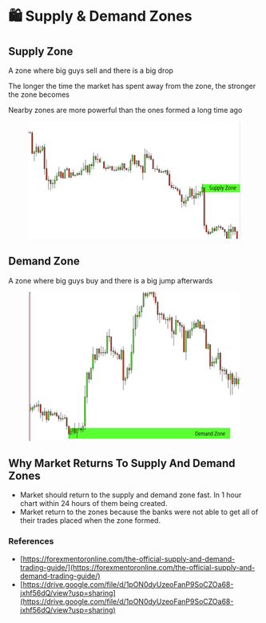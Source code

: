 # 🛍 Supply & Demand Zones

## Supply Zone

A zone where big guys sell and there is a big drop

The longer the time the market has spent away from the zone, the stronger the zone becomes

Nearby zones are more powerful than the ones formed a long time ago



<figure><img src="../.gitbook/assets/image (4) (1).png" alt=""><figcaption></figcaption></figure>

## Demand Zone

A zone where big guys buy and there is a big jump afterwards



<figure><img src="../.gitbook/assets/image (3) (1).png" alt=""><figcaption></figcaption></figure>



## Why Market Returns To Supply And Demand Zones

* Market should return to the supply and demand zone fast. In 1 hour chart within 24 hours of them being created.
* Market return to the zones because the banks were not able to get all of their trades placed when the zone formed.



### References

* [https://forexmentoronline.com/the-official-supply-and-demand-trading-guide/](https://forexmentoronline.com/the-official-supply-and-demand-trading-guide/)
* [https://drive.google.com/file/d/1pON0dyUzeoFanP9SoCZOa68-jxhf56dQ/view?usp=sharing](https://drive.google.com/file/d/1pON0dyUzeoFanP9SoCZOa68-jxhf56dQ/view?usp=sharing)

